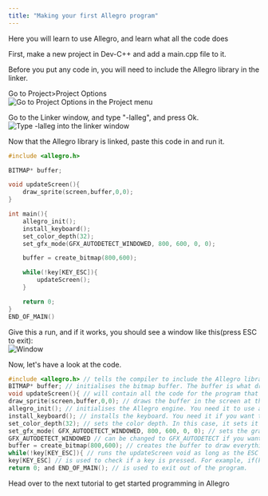 ```yaml
---
title: "Making your first Allegro program"
---
```


Here you will learn to use Allegro, and learn what all the code does

First, make a new project in Dev-C++ and add a main.cpp file to it.

Before you put any code in, you will need to include the Allegro library in the linker.

Go to Project>Project Options  
![Go to Project Options in the Project menu](/images/allegro/projectoptions.png)

Go to the Linker window, and type "-lalleg", and press Ok.  
![Type -lalleg into the linker window](/images/allegro/-lalleg.png)

Now that the Allegro library is linked, paste this code in and run it.

```c
#include <allegro.h>

BITMAP* buffer;

void updateScreen(){
	draw_sprite(screen,buffer,0,0);
}

int main(){
	allegro_init();
	install_keyboard();
	set_color_depth(32);
	set_gfx_mode(GFX_AUTODETECT_WINDOWED, 800, 600, 0, 0);

	buffer = create_bitmap(800,600);

	while(!key[KEY_ESC]){
		updateScreen();
	}

	return 0;
}
END_OF_MAIN()
```

Give this a run, and if it works, you should see a window like this(press ESC to exit):  
![Window](/images/allegro/window.png)

Now, let's have a look at the code.

```c
#include <allegro.h> // tells the compiler to include the Allegro library. You need it to use any Allegro code.
BITMAP* buffer; // initialises the bitmap buffer. The buffer is what draws everything to the screen.
void updateScreen(){ // will contain all the code for the program that is ran every frame. For this simple program, all it does is draw the buffer every frame.
draw_sprite(screen,buffer,0,0); // draws the buffer in the screen at the coordinates(0,0).
allegro_init(); // initialises the Allegro engine. You need it to use any Allegro code.
install_keyboard(); // installs the keyboard. You need it if you want to use the keyboard in your program.
set_color_depth(32); // sets the color depth. In this case, it sets it to 32 bit color. You need this for drawing colors.
set_gfx_mode( GFX_AUTODETECT_WINDOWED, 800, 600, 0, 0); // sets the graphics mode. 800, 600 is the resolution, and you can change it to whatever you want.
GFX_AUTODETECT_WINDOWED // can be changed to GFX_AUTODETECT if you want the program to run in fullscreen.
buffer = create_bitmap(800,600); // creates the buffer to draw everything onto. The (800,600) must be set to the same resolution as your program.
while(!key[KEY_ESC]){ // runs the updateScreen void as long as the ESC key is NOT pressed.
key[KEY_ESC] // is used to check if a key is pressed. For example, if(key[KEY_W]){ will check if the key "W" is pressed.
return 0; and END_OF_MAIN(); // is used to exit out of the program.
```

Head over to the next tutorial to get started programming in Allegro
